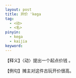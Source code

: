 ```yaml
---
layout: post
title: 开价 'kega
tag:
  - <动>
  - <名>
pinyin: 
  - kega
  - kaijia
keyword: 
---
```



【释义】〈动〉提出一个起点价钱 。                 
                                                 
【例句】摊主对这件古玩开价很高。                                        
                   